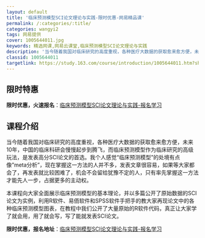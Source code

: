 ```yaml
---
layout: default
title: '临床预测模型SCI论文理论与实践-限时优惠-网易精品课'
permalink: /:categories/:title/
categories: wangyi2
tags: 网易提供
cover: 1005644011.jpg
keywords: 精选网课,网易云课堂,临床预测模型SCI论文理论与实践
description: '当今随着我国对临床研究的高度重视，各种医疗大数据的获取愈来愈方便，未来10年，中国的临床科研会慢慢起步到腾飞，而临床预测'
classid: 1005644011
targetlink: https://study.163.com/course/introduction/1005644011.htm?share=1&shareId=1025206652&utm_campaign=share&utm_medium=iphoneShare&utm_source=&utm_u=1025206652
---
```


## 限时特惠

**限时优惠，火速报名**：[临床预测模型SCI论文理论与实践-报名学习](https://study.163.com/course/introduction/1005644011.htm?share=1&shareId=1025206652&utm_campaign=share&utm_medium=iphoneShare&utm_source=&utm_u=1025206652)

## 课程介绍

当今随着我国对临床研究的高度重视，各种医疗大数据的获取愈来愈方便，未来10年，中国的临床科研会慢慢起步到腾飞，而临床预测模型作为临床研究的高级玩法，是发表高分SCI论文的首选。我个人感觉“临床预测模型”的处境有点像”meta分析”，现在掌握这一方法的人并不多，发表文章很容易，如果等大家都会了，再发表就比较困难了，机会不会留给犹豫不定的人，只有率先掌握这一方法才能先人一步，占据更多的主动权。

本课程向大家全面展示临床预测模型的基本理论，并以多篇公开了原始数据的SCI论文为实例，利用R软件、易侕软件和SPSS软件手把手的教大家再现论文中的各种临床预测模型图表，在教程中我们公开了大量原始的R软件代码，真正让大家学了就会用，用了就会写，写了能就发表SCI论文。

**限时优惠，报名地址**：[临床预测模型SCI论文理论与实践-报名学习](https://study.163.com/course/introduction/1005644011.htm?share=1&shareId=1025206652&utm_campaign=share&utm_medium=iphoneShare&utm_source=&utm_u=1025206652)

